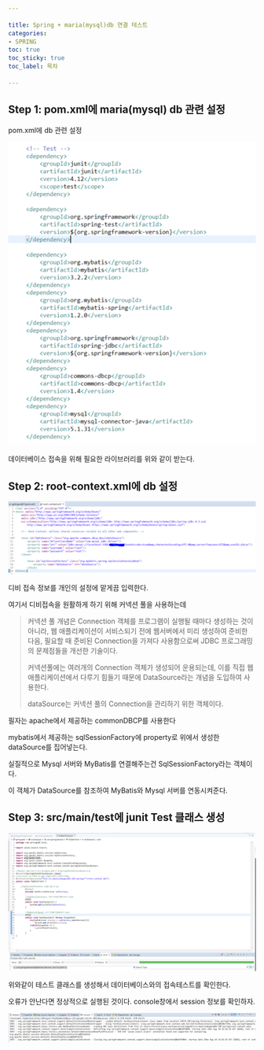 ```yaml
---

title: Spring + maria(mysql)db 연결 테스트
categories:
- SPRING
toc: true
toc_sticky: true
toc_label: 목차

---
```


## Step 1:  pom.xml에 maria(mysql) db 관련 설정



pom.xml에 db 관련 설정

![image-20200810164123739](../../assets/images/2020-08-10-%EC%8A%A4%ED%94%84%EB%A7%81%20+%20maridb%20%EC%97%B0%EA%B2%B0%20%ED%85%8C%EC%8A%A4%ED%8A%B8/image-20200810164123739.png)

데이터베이스 접속을 위해 필요한 라이브러리를 위와 같이 받는다.  



## Step 2:  root-context.xml에 db 설정

![image-20200810162845258](../../assets/images/2020-08-10-%EC%8A%A4%ED%94%84%EB%A7%81%20+%20maridb%20%EC%97%B0%EA%B2%B0%20%ED%85%8C%EC%8A%A4%ED%8A%B8/image-20200810162845258.png)

디비 접속 정보를 개인의 설정에 맡게끔 입력한다.

여기서 디비접속을 원활하게 하기 위해 커넥션 풀을 사용하는데



> 커넥션 풀 개념은 Connection 객체를 프로그램이 실행될 때마다 생성하는 것이 아니라, 웹 애플리케이션이 서비스되기 전에 웹서버에서 미리 생성하여 준비한 다음, 필요할 때 준비된 Connection을 가져다 사용함으로써 JDBC 프로그래밍의 문제점들을 개선한 기술이다.
>
> 커넥션풀에는 여러개의 Connection 객체가 생성되어 운용되는데, 이를 직접 웹 애플리케이션에서 다루기 힘들기 때문에 DataSource라는 개념을 도입하여 사용한다.
>
> dataSource는 커넥션 풀의 Connection을 관리하기 위한 객체이다.



필자는 apache에서 제공하는 commonDBCP를 사용한다



mybatis에서 제공하는 sqlSessionFactory에 property로 위에서 생성한 dataSource를 집어넣는다.

실질적으로 Mysql 서버와 MyBatis를 연결해주는건 SqlSessionFactory라는 객체이다.

이 객체가 DataSource를 참조하여 MyBatis와 Mysql 서버를 연동시켜준다.

## Step 3:  src/main/test에  junit Test 클래스 생성

![image-20200810164425695](../../assets/images/2020-08-10-%EC%8A%A4%ED%94%84%EB%A7%81%20+%20maridb%20%EC%97%B0%EA%B2%B0%20%ED%85%8C%EC%8A%A4%ED%8A%B8/image-20200810164425695.png)

위와같이 테스트 클래스를 생성해서 데이터베이스와의 접속테스트를 확인한다.

오류가 안난다면 정상적으로 실행된 것이다. console창에서 session 정보를 확인하자.

![image-20200810164500439](../../assets/images/2020-08-10-%EC%8A%A4%ED%94%84%EB%A7%81%20+%20maridb%20%EC%97%B0%EA%B2%B0%20%ED%85%8C%EC%8A%A4%ED%8A%B8/image-20200810164500439.png)

